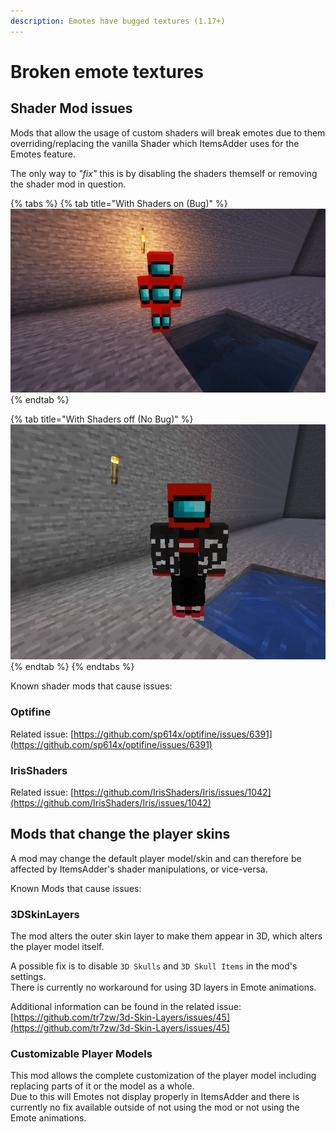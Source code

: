 ```yaml
---
description: Emotes have bugged textures (1.17+)
---
```


# Broken emote textures

## Shader Mod issues

Mods that allow the usage of custom shaders will break emotes due to them overriding/replacing the vanilla Shader which ItemsAdder uses for the Emotes feature.

The only way to _"fix"_ this is by disabling the shaders themself or removing the shader mod in question.

{% tabs %}
{% tab title="With Shaders on (Bug)" %}
![shader bug](<../../.gitbook/assets/image (51) (2) (1).png>)
{% endtab %}

{% tab title="With Shaders off (No Bug)" %}
![no shader bug](<../../.gitbook/assets/image (64).png>)
{% endtab %}
{% endtabs %}

Known shader mods that cause issues:

### Optifine

Related issue: [https://github.com/sp614x/optifine/issues/6391](https://github.com/sp614x/optifine/issues/6391)

### IrisShaders

Related issue: [https://github.com/IrisShaders/Iris/issues/1042](https://github.com/IrisShaders/Iris/issues/1042)

## Mods that change the player skins

A mod may change the default player model/skin and can therefore be affected by ItemsAdder's shader manipulations, or vice-versa.

Known Mods that cause issues:

### 3DSkinLayers

The mod alters the outer skin layer to make them appear in 3D, which alters the player model itself.

A possible fix is to disable `3D Skulls` and `3D Skull Items` in the mod's settings.\
There is currently no workaround for using 3D layers in Emote animations.

Additional information can be found in the related issue: [https://github.com/tr7zw/3d-Skin-Layers/issues/45](https://github.com/tr7zw/3d-Skin-Layers/issues/45)

### Customizable Player Models

This mod allows the complete customization of the player model including replacing parts of it or the model as a whole.\
Due to this will Emotes not display properly in ItemsAdder and there is currently no fix available outside of not using the mod or not using the Emote animations.
